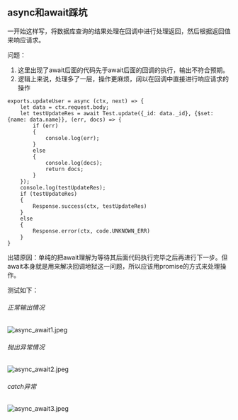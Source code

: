 ## async和await踩坑
一开始这样写，将数据库查询的结果处理在回调中进行处理返回，然后根据返回值来响应请求。

问题：

1. 这里出现了await后面的代码先于await后面的回调的执行，输出不符合预期。
2. 逻辑上来说，处理多了一层，操作更麻烦，阔以在回调中直接进行响应请求的操作

```
exports.updateUser = async (ctx, next) => {
    let data = ctx.request.body;
    let testUpdateRes = await Test.update({_id: data._id}, {$set: {name: data.name}}, (err, docs) => {
        if (err)
        {
            console.log(err);
        }
        else
        {
            console.log(docs);
            return docs;
        }
    });
    console.log(testUpdateRes);
    if (testUpdateRes)
    {
        Response.success(ctx, testUpdateRes)
    }
    else
    {
        Response.error(ctx, code.UNKNOWN_ERR)
    }
}

```

出错原因：单纯的把await理解为等待其后面代码执行完毕之后再进行下一步。但await本身就是用来解决回调地狱这一问题，所以应该用promise的方式来处理操作。 

测试如下：

###### 正常输出情况
![async_await1.jpeg](https://github.com/OwnGhy/Jotting/blob/master/assets/CSS/async_await1.jpeg?raw=true)

###### 抛出异常情况
![async_await2.jpeg](https://github.com/OwnGhy/Jotting/blob/master/assets/CSS/async_await2.jpeg?raw=true)

###### catch异常
![async_await3.jpeg](https://github.com/OwnGhy/Jotting/blob/master/assets/CSS/async_await3.jpeg?raw=true)